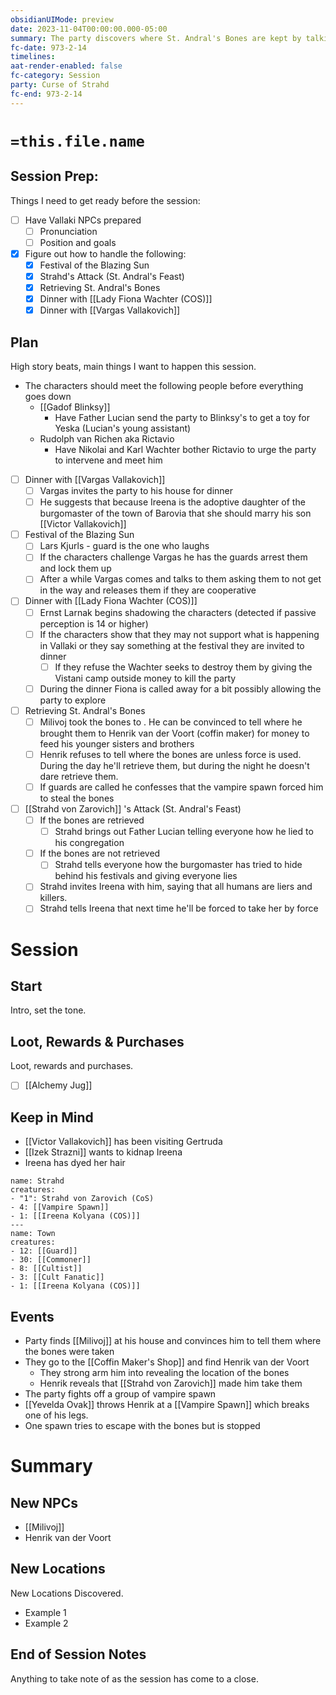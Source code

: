 ```yaml
---
obsidianUIMode: preview
date: 2023-11-04T00:00:00.000-05:00
summary: The party discovers where St. Andral's Bones are kept by talking the Milvoj. The bones are protected by a nest of vampire spawn in the house of Henrik, the local coffin maker. After retrieving the bones and returning them to Father Lucius, the party gets invited to a dinner with Baron Vargas and his family.
fc-date: 973-2-14
timelines: 
aat-render-enabled: false
fc-category: Session
party: Curse of Strahd
fc-end: 973-2-14
---
```


# `=this.file.name`
## Session Prep:
Things I need to get ready before the session:
- [ ] Have Vallaki NPCs prepared
	- [ ] Pronunciation
	- [ ] Position and goals
- [x] Figure out how to handle the following:
	- [x] Festival of the Blazing Sun
	- [x] Strahd's Attack (St. Andral's Feast)
	- [x] Retrieving St. Andral's Bones
	- [x] Dinner with [[Lady Fiona Wachter (COS)]] 
	- [x] Dinner with [[Vargas Vallakovich]] 

## Plan
High story beats, main things I want to happen this session.
- The characters should meet the following people before everything goes down
	- [[Gadof Blinksy]] 
		- Have Father Lucian send the party to Blinksy's to get a toy for Yeska (Lucian's young assistant)
	- Rudolph van Richen aka Rictavio
		- Have Nikolai and Karl Wachter bother Rictavio to urge the party to intervene and meet him
- [ ] Dinner with [[Vargas Vallakovich]] 
	- [ ] Vargas invites the party to his house for dinner
	- [ ] He suggests that because Ireena is the adoptive daughter of the burgomaster of the town of Barovia that she should marry his son [[Victor Vallakovich]] 
- [ ] Festival of the Blazing Sun
	- [ ] Lars Kjurls - guard is the one who laughs
	- [ ] If the characters challenge Vargas he has the guards arrest them and lock them up
	- [ ] After a while Vargas comes and talks to them asking them to not get in the way and releases them if they are cooperative
- [ ] Dinner with [[Lady Fiona Wachter (COS)]] 
	- [ ] Ernst Larnak begins shadowing the characters (detected if passive perception is 14 or higher)
	- [ ] If the characters show that they may not support what is happening in Vallaki or they say something at the festival they are invited to dinner
		- [ ] If they refuse the Wachter seeks to destroy them by giving the Vistani camp outside money to kill the party
	- [ ] During the dinner Fiona is called away for a bit possibly allowing the party to explore
- [ ] Retrieving St. Andral's Bones
	- [ ] Milivoj took the bones to . He can be convinced to tell where he brought them to Henrik van der Voort (coffin maker) for money to feed his younger sisters and brothers
	- [ ] Henrik refuses to tell where the bones are unless force is used. During the day he'll retrieve them, but during the night he doesn't dare retrieve them.
	- [ ] If guards are called he confesses that the vampire spawn forced him to steal the bones
- [ ] [[Strahd von Zarovich]] 's Attack (St. Andral's Feast)
	- [ ] If the bones are retrieved
		- [ ] Strahd brings out Father Lucian telling everyone how he lied to his congregation
	- [ ] If the bones are not retrieved 
		- [ ] Strahd tells everyone how the burgomaster has tried to hide behind his festivals and giving everyone lies
	- [ ] Strahd invites Ireena with him, saying that all humans are liers and killers.
	- [ ] Strahd tells Ireena that next time he'll be forced to take her by force

# Session
## Start
Intro, set the tone.

## Loot, Rewards & Purchases
Loot, rewards and purchases.
- [ ] [[Alchemy Jug]] 

## Keep in Mind
- [[Victor Vallakovich]]  has been visiting Gertruda
- [[Izek Strazni]] wants to kidnap Ireena
- Ireena has dyed her hair
```encounter-table
name: Strahd
creatures:
- "1": Strahd von Zarovich (CoS)
- 4: [[Vampire Spawn]] 
- 1: [[Ireena Kolyana (COS)]] 
---
name: Town
creatures:
- 12: [[Guard]]
- 30: [[Commoner]]
- 8: [[Cultist]]
- 3: [[Cult Fanatic]] 
- 1: [[Ireena Kolyana (COS)]] 
```

## Events
- Party finds [[Milivoj]]  at his house and convinces him to tell them where the bones were taken
- They go to the [[Coffin Maker's Shop]] and find Henrik van der Voort 
	- They strong arm him into revealing the location of the bones
	- Henrik reveals that [[Strahd von Zarovich]] made him take them
- The party fights off a group of vampire spawn
- [[Yevelda Ovak]] throws Henrik at a [[Vampire Spawn]]  which breaks one of his legs.
- One spawn tries to escape with the bones but is stopped

# Summary
## New NPCs
- [[Milivoj]] 
- Henrik van der Voort

## New Locations
New Locations Discovered.
- Example 1
- Example 2

## End of Session Notes
Anything to take note of as the session has come to a close.